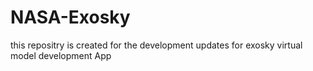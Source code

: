 # NASA-Exosky
this repositry is created for the development updates for exosky virtual model development App
